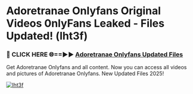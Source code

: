# Adoretranae Onlyfans Original Videos 0nlyFans Leaked - Files Updated! (lht3f)

<h3>🔴 CLICK HERE 🌐==►► <a href="https://tinyurl.com/ehrbuxhb" rel="nofollow">Adoretranae Onlyfans Updated Files</a></h3>

Get Adoretranae Onlyfans and all content. Now you can access all videos and pictures of Adoretranae Onlyfans. New Updated Files 2025!

[![lht3f](https://i.imgur.com/lVYEuWS.gif)](https://tinyurl.com/ehrbuxhb)
